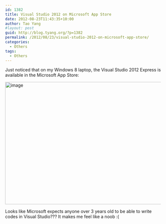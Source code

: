 ```yaml
---
id: 1382
title: Visual Studio 2012 on Microsoft App Store
date: 2012-08-23T11:43:35+10:00
author: Tao Yang
#layout: post
guid: http://blog.tyang.org/?p=1382
permalink: /2012/08/23/visual-studio-2012-on-microsoft-app-store/
categories:
  - Others
tags:
  - Others
---
```

Just noticed that on my Windows 8 laptop, the Visual Studio 2012 Express is available in the Microsoft App Store:

<a href="http://blog.tyang.org/wp-content/uploads/2012/08/image5.png"><img style="background-image: none; padding-top: 0px; padding-left: 0px; display: inline; padding-right: 0px; border: 0px;" title="image" src="http://blog.tyang.org/wp-content/uploads/2012/08/image_thumb5.png" alt="image" width="580" height="395" border="0" /></a>

Looks like Microsoft expects anyone over 3 years old to be able to write codes in Visual Studio??? It makes me feel like a noob :(